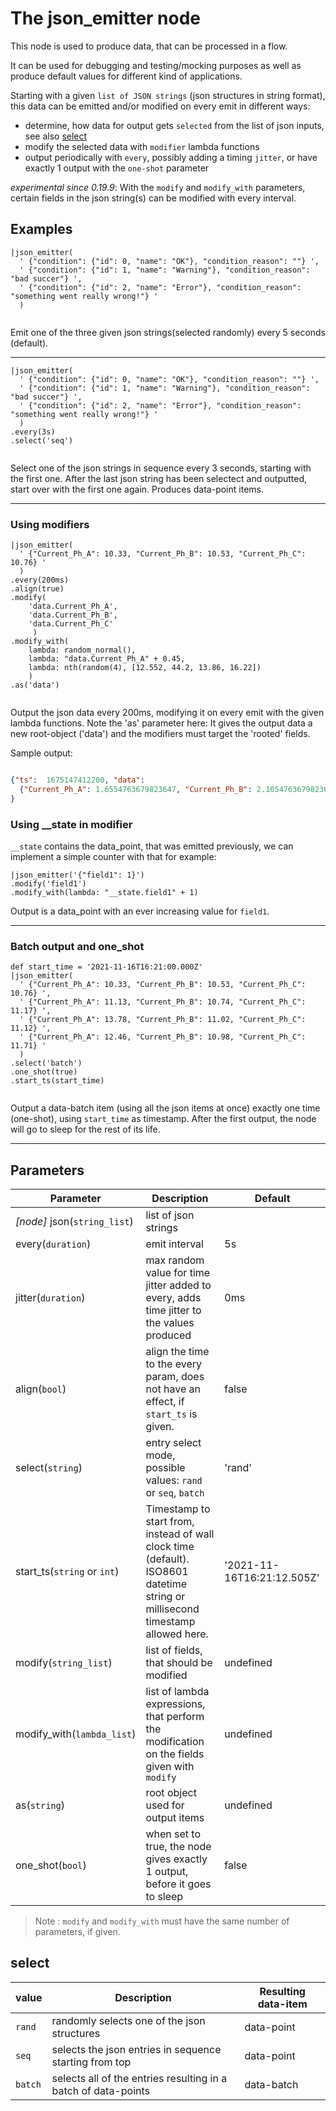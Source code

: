 The json_emitter node
=====================

This node is used to produce data, that can be processed in a flow.

It can be used for debugging and testing/mocking purposes as well as produce default values for different kind of applications.

Starting with a given `list of JSON strings` (json structures in string format), this data can be emitted and/or modified on every 
emit in different ways:

* determine, how data for output gets `selected` from the list of json inputs, see also [select](json_emitter.md#select)
* modify the selected data with `modifier` lambda functions
* output periodically with `every`, possibly adding a timing `jitter`, or have exactly 1 output with the `one-shot` parameter


_experimental since 0.19.9_:
    With the `modify` and `modify_with` parameters, certain fields in the json string(s) can be modified with every interval.


Examples
-------
```dfs  
|json_emitter(
  ' {"condition": {"id": 0, "name": "OK"}, "condition_reason": ""} ',
  ' {"condition": {"id": 1, "name": "Warning"}, "condition_reason": "bad succer"} ',
  ' {"condition": {"id": 2, "name": "Error"}, "condition_reason": "something went really wrong!"} '
  )
  
```
     
Emit one of the three given json strings(selected randomly) every 5 seconds (default).

-----------------------------------------------------------

```dfs  
|json_emitter(
  ' {"condition": {"id": 0, "name": "OK"}, "condition_reason": ""} ',
  ' {"condition": {"id": 1, "name": "Warning"}, "condition_reason": "bad succer"} ',
  ' {"condition": {"id": 2, "name": "Error"}, "condition_reason": "something went really wrong!"} ' 
  )
.every(3s)
.select('seq')
  
```

Select one of the json strings in sequence every 3 seconds, starting with the first one. After the last json string has been
selectect and outputted, start over with the first one again. Produces data-point items.

------------------------------------------

### Using modifiers

```dfs  
|json_emitter(
  ' {"Current_Ph_A": 10.33, "Current_Ph_B": 10.53, "Current_Ph_C": 10.76} ' 
  )
.every(200ms)
.align(true)
.modify(
    'data.Current_Ph_A',
    'data.Current_Ph_B', 
    'data.Current_Ph_C'
     )
.modify_with(
    lambda: random_normal(), 
    lambda: "data.Current_Ph_A" + 0.45, 
    lambda: nth(random(4), [12.552, 44.2, 13.86, 16.22])
    )
.as('data') 
  
```

Output the json data every 200ms, modifying it on every emit with the given lambda functions.
Note the 'as' parameter here: It gives the output data a new root-object ('data') and the modifiers must target the 'rooted' fields.

Sample output:

```json

{"ts":  1675147412200, "data":  
  {"Current_Ph_A": 1.6554763679823647, "Current_Ph_B": 2.105476367982365, "Current_Ph_C": 44.2}
}

```
### Using __state in modifier

`__state` contains the data_point, that was emitted previously, we can implement a simple counter with that for example:

```dfs  
|json_emitter('{"field1": 1}')
.modify('field1')
.modify_with(lambda: "__state.field1" + 1)

```
Output is a data_point with an ever increasing value for `field1`.

------------------------------------------------------

### Batch output and one_shot

```dfs  
def start_time = '2021-11-16T16:21:00.000Z'
|json_emitter(
  ' {"Current_Ph_A": 10.33, "Current_Ph_B": 10.53, "Current_Ph_C": 10.76} ',
  ' {"Current_Ph_A": 11.13, "Current_Ph_B": 10.74, "Current_Ph_C": 11.17} ',
  ' {"Current_Ph_A": 13.78, "Current_Ph_B": 11.02, "Current_Ph_C": 11.12} ',
  ' {"Current_Ph_A": 12.46, "Current_Ph_B": 10.98, "Current_Ph_C": 11.71} '
  )
.select('batch')
.one_shot(true)
.start_ts(start_time)
  
```
Output a data-batch item (using all the  json items at once) exactly one time (one-shot), using `start_time` as timestamp.
After the first output, the node will go to sleep for the rest of its life.


-----------------------------------------------


Parameters
----------

| Parameter                    | Description                                                                                                                   | Default                    |
|------------------------------|-------------------------------------------------------------------------------------------------------------------------------|----------------------------|
| _[node]_ json(`string_list`) | list of json strings                                                                                                          |                            |
| every(`duration`)            | emit interval                                                                                                                 | 5s                         |
| jitter(`duration`)           | max random value for time jitter added to every, adds time jitter to the values produced                                      | 0ms                        |
| align(`bool`)                | align the time to the every param, does not have an effect, if `start_ts` is given.                                           | false                      |
| select(`string`)             | entry select mode, possible values: `rand` or `seq`, `batch`                                                                  | 'rand'                     |
| start_ts(`string` or `int`)  | Timestamp to start from, instead of wall clock time (default). ISO8601 datetime string or millisecond timestamp allowed here. | '2021-11-16T16:21:12.505Z' |
| modify(`string_list`)        | list of fields, that should be modified                                                                                       | undefined                  |
| modify_with(`lambda_list`)   | list of lambda expressions, that perform the modification on the fields given with `modify`                                   | undefined                  |
| as(`string`)                 | root object used for output items                                                                                             | undefined                  |
| one_shot(`bool`)             | when set to true, the node gives exactly 1 output, before it goes to sleep                                                    | false                      |

> Note : `modify` and `modify_with` must have the same number of parameters, if given.

select
------


| value   | Description                                                    | Resulting data-item |
|---------|----------------------------------------------------------------|---------------------|
| `rand`  | randomly selects one of the json structures                    | data-point          |
| `seq`   | selects the json entries in sequence starting from top         | data-point          |
| `batch` | selects all of the entries resulting in a batch of data-points | data-batch          |
 
